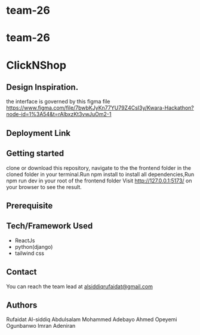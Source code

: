 # team-26
# team-26
# ClickNShop

## Design Inspiration.
the  interface is governed by this figma file 
https://www.figma.com/file/7bwbKJyKn77YU79Z4CsI3y/Kwara-Hackathon?node-id=1%3A54&t=rAlbxzKt3vwJuOm2-1

## Deployment Link


## Getting started

clone or download this repository, navigate to the the frontend folder in the cloned folder in your terminal.Run npm install to install all dependencies,Run npm run dev in your root of the frontend folder
Visit http://127.0.0.1:5173/ on your browser to see the result.
## Prerequisite


## Tech/Framework Used

- ReactJs
- python(django)
- tailwind css


## Contact

You can reach the team lead at <alsiddiqrufaidat@gmail.com>

## Authors
Rufaidat Al-siddiq
Abdulsalam Mohammed
Adebayo Ahmed
Opeyemi Ogunbanwo
Imran Adeniran

